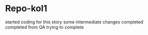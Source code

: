 # Repo-kol1
started coding for this story
some intermediate changes
completed
completed from QA
trying to complete
